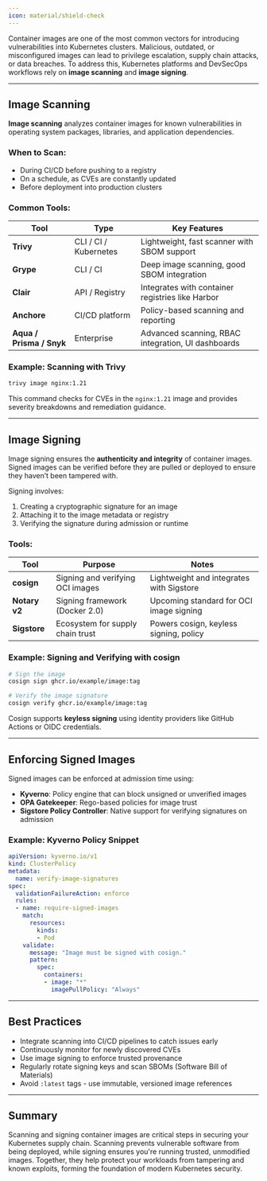 ```yaml
---
icon: material/shield-check
---
```


Container images are one of the most common vectors for introducing vulnerabilities into Kubernetes clusters. Malicious, outdated, or misconfigured images can lead to privilege escalation, supply chain attacks, or data breaches. To address this, Kubernetes platforms and DevSecOps workflows rely on **image scanning** and **image signing**.

---

<h2>Image Scanning</h2>

<strong>Image scanning</strong> analyzes container images for known vulnerabilities in operating system packages, libraries, and application dependencies.


### When to Scan:
- During CI/CD before pushing to a registry
- On a schedule, as CVEs are constantly updated
- Before deployment into production clusters

### Common Tools:

| Tool     | Type              | Key Features                                            |
|----------|-------------------|---------------------------------------------------------|
| **Trivy**    | CLI / CI / Kubernetes | Lightweight, fast scanner with SBOM support             |
| **Grype**    | CLI / CI            | Deep image scanning, good SBOM integration             |
| **Clair**    | API / Registry       | Integrates with container registries like Harbor       |
| **Anchore**  | CI/CD platform       | Policy-based scanning and reporting                    |
| **Aqua / Prisma / Snyk** | Enterprise | Advanced scanning, RBAC integration, UI dashboards    |

### Example: Scanning with Trivy

```bash
trivy image nginx:1.21
```

This command checks for CVEs in the `nginx:1.21` image and provides severity breakdowns and remediation guidance.

---

## Image Signing

Image signing ensures the **authenticity and integrity** of container images. Signed images can be verified before they are pulled or deployed to ensure they haven’t been tampered with.

Signing involves:
1. Creating a cryptographic signature for an image
2. Attaching it to the image metadata or registry
3. Verifying the signature during admission or runtime

### Tools:

| Tool     | Purpose                          | Notes                                         |
|----------|----------------------------------|-----------------------------------------------|
| **cosign** | Signing and verifying OCI images | Lightweight and integrates with Sigstore      |
| **Notary v2** | Signing framework (Docker 2.0) | Upcoming standard for OCI image signing       |
| **Sigstore** | Ecosystem for supply chain trust | Powers cosign, keyless signing, policy        |

### Example: Signing and Verifying with cosign

```bash
# Sign the image
cosign sign ghcr.io/example/image:tag

# Verify the image signature
cosign verify ghcr.io/example/image:tag
```

Cosign supports **keyless signing** using identity providers like GitHub Actions or OIDC credentials.

---

## Enforcing Signed Images

Signed images can be enforced at admission time using:

- **Kyverno**: Policy engine that can block unsigned or unverified images
- **OPA Gatekeeper**: Rego-based policies for image trust
- **Sigstore Policy Controller**: Native support for verifying signatures on admission

### Example: Kyverno Policy Snippet

```yaml
apiVersion: kyverno.io/v1
kind: ClusterPolicy
metadata:
  name: verify-image-signatures
spec:
  validationFailureAction: enforce
  rules:
  - name: require-signed-images
    match:
      resources:
        kinds:
        - Pod
    validate:
      message: "Image must be signed with cosign."
      pattern:
        spec:
          containers:
          - image: "*"
            imagePullPolicy: "Always"
```

---

## Best Practices

- Integrate scanning into CI/CD pipelines to catch issues early
- Continuously monitor for newly discovered CVEs
- Use image signing to enforce trusted provenance
- Regularly rotate signing keys and scan SBOMs (Software Bill of Materials)
- Avoid `:latest` tags - use immutable, versioned image references

---

## Summary

Scanning and signing container images are critical steps in securing your Kubernetes supply chain. Scanning prevents vulnerable software from being deployed, while signing ensures you're running trusted, unmodified images. Together, they help protect your workloads from tampering and known exploits, forming the foundation of modern Kubernetes security.